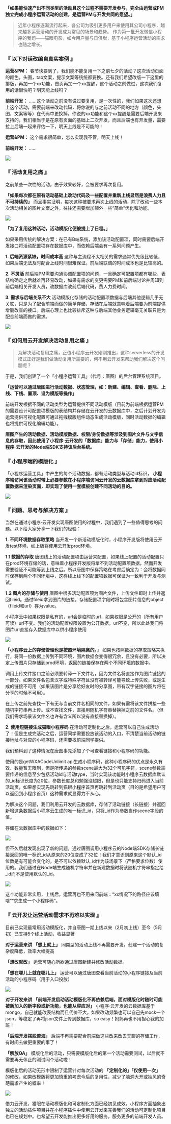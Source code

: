 **「如果能快速产出不同类型的活动且这个过程不需要开发参与，完全由运营或PM独立完成小程序运营活动的创建，是运营PM与开发共同的愿望。」**

> 近年小程序逐渐流行起来，各公司为吸引更多用户来使用其公司小程序，越来越多运营活动的开发成为常见的场景和趋势。
 作为第一批开发微信小程序的我司——猫眼电影，如今用户量与日俱增，基于小程序运营活动的需求也随之增长。

### 『 以下对话改编自真实案例 』

**运营&PM：** 春节快要到了，我们能不能复用一下之前七夕的活动？这次活动页面的颜色，头图，tab文案，提示文案等统统都要换。还有我们希望改版一下这里的排版，再加一个xx功能，首页再加一个xx提醒，这个活动之前做过，这次我们复用的话很快吧？明天能上线吗？

**前端开发：** ......这个活动之前没有说过要复用，是一次性的，我们如果这次还想上这个活动，需要前端来改动代码，将你说的与之前活动不同的地方（颜色，头图，文案等等）在代码中更换掉。你说的xx功能和这个xx提醒是需要后端开发来支持的，我们相当于是在原有页面的基础上二次开发，而且后端也有开发量，需要拉上后端一起来评估一下，明天上线是不可能的！

**运营&PM：** 这个需求很简单，怎么实现我不管，明天上线！

**前端开发：** ......

![](https://puui.qpic.cn/vupload/0/20190723_1563871468048_o17xg4mapen.jpeg/0)

### 『 活动复用之痛 』

之前某些一次性的活动，由于效果较好，会被要求再次复用。

**「如果每次都在原有活动基础上改动代码及一些配置并重新上线显然是浪费人力且不可持续的」** 而且事实证明，每次这种被要求再次上线的活动，除了改动一些本次活动相关的图片文案之外，往往还需要增加额外一些“简单”优化和功能。 

![](https://puui.qpic.cn/vupload/0/20190723_1563871516688_nf2lxexxxxc.jpeg/0)

**「为了复用这种活动，活动模版化便被提上了日程。」**

如果采用传统的解决方案：在已有B端系统，添加该活动配置项，同时需要后端开发接口将活动配置项存在数据库中，而依赖后端会有一系列问题产生。

**1. 后端资源紧缺，时间成本高**
这种与主流程不太相关的需求通常优先级比较低，如果后端无法及时配合上线时间很难保证。前后端联调的时间成本也是比较高的。

**2. 不灵活**
前后端PM需要沟通协调配置项的问题，一旦确定可配置项都有哪些，表结构确定之后就难再轻易改动，如果有需求的变更需要PM和前后端讨论并周知到前后端相关开发人员，改数据库改前后端代码，费人力费时间。

**3. 需求与后端关系不大**
活动模版化存储的活动配置项数据与后端其他逻辑几乎无关联，只是为了配合前端而做的简单存储，存储在后端就意味着后端要为前端提供增删改查的接口。后端心理上也比较排斥这种与后端其他业务逻辑毫无关联只是为配合前端而做的需求。

![](https://puui.qpic.cn/vupload/0/20190723_1563871587691_nnob5pjrhf.png/0)

### 『 如何用云开发解决活动复用之痛 』

> 为解决活动复用之痛，正值小程序云开发刚刚推出，这种serverless的开发模式正好是我们做活动复用所需要的，何不用云开发来帮助我们解决这个问题呢？

于是，我们创建了一个「小程序运营工具」（代号：唐图）的后台管理系统项目。

**「运营可以通过唐图进行活动数据、状态管理，如：新建、编辑、查看、删除、上线、下线、置顶、设为模版等操作」**

前端开发根据不同的活动类型为运营提供不同活动模版（目前为前端根据运营PM的需要设计可配置项模版的表结构并存储在云开发的云数据库中，之后计划开发为运营提供可视化配置可通过拖拽模版组件动态生成活动模版，同时活动数据的编辑也将提供可视化编辑功能）。

**唐图产生的活动数据、活动模版数据、权限/身份数据等涉及到图片文件与文字信息的存取，因此使用了小程序·云开发的「数据库」能力与「存储」能力，使用小程序·云开发的Node端SDK支持该后台系统。**

### 『 小程序端的模版化 』

「小程序运营工具」中产生的每个活动数据，都有活动类型与活动id标识， **小程序端访问该活动时带上必要参数在小程序端访问云开发的云数据库拿到对应活动配置数据来渲染页面，即实现了使用一套模板创建不同活动的目的。**

![](https://puui.qpic.cn/vupload/0/20190723_1563871705680_bwpw62jyae.jpeg/0)

### 『 问题、思考与解决方案 』

当然在通过小程序·云开发实现唐图使用的过程中，我们遇到了一些值得思考的问题。以下给大家分享一下我们的经验：

**1. 不同环境数据存取策略**
当开发一个新活动模版化时，小程序开发版将使用云开发test环境，线上版将使用云开发prod环境。

**1.1 数据的存取**
唐图线上的活动配置项由运营来配置，如果线上配置的活动配置只在prod环境存储的话，意味着小程序开发版将拿不到活动配置项数据，然而开发需要验证不可能等到上线之后。所以唐图中保存策略在考虑后确定为：会将数据同时保存到两个不同环境中，这样线上线下的配置项数据可保证为一致利于开发与测试。

**1.2 图片的存储与使用**
唐图中很多活动配置项为图片文件，上传文件即时上传并返回fileid。通过fileid拿到图片的链接，存储配置项字段时将包含图片信息的object（fileid和url）存为value。

小程序云中如果权限是私有的，url会是临时的url，如果权限是公开的（所有用户可读）url不变。我们的活动配置权限设置为公开数据，url不变，所以此处我们将图片url直接存入数据库中以供小程序使用

![](https://puui.qpic.cn/vupload/0/20190723_1563871781607_oh6q6n3jy98.jpeg/0)

**「小程序云上的存储管理也是按照环境隔离的。」** 如果也按照数据的存取策略来执行，将同一份数据上传到不同环境，图片数据会变得很冗余，且没有必要，所以决定上传图片只存储到prod环境，返回的链接保存在两个不同环境的数据中。

调用上传文件接口之前必须要转译一下文件名，因为文件名将直接作为图片链接的一部分。如果文件名包含汉字或特殊字符且没有被转译可能导致上传失败，或是生成的链接不可用（如果该图片是分享给好友时的分享图，带有汉字链接的图片将在分享的时候不可用）。

在上传之前先查找一下有无与当前文件名相同的文件，如果有需将该文件拼接一些随机字符串再上传。或不查找文件，直接用随机字符串替换掉之前的文件名。（但我们需求场景该文件名也许有含义所以没有直接替换掉）。

**2. 使用短链接生成猫眼小程序码**
在活动可定制化之后，运营可以自己生成活动了！但是生成完活动之后，运营同学需要投放该活动的入口，不清楚当前活动的链接地址与对应的小程序码，还需要找前端同学提供。

我们预料到了这种情况在唐图事先添加了个可查看链接和小程序码的功能。

使用的是getWXACodeUnlimit api生成小程序码，这种小程序码的优点是永久有效、数量暂无限制，但是所传递的参数scene最大为32个可见字符，scene参数需要传递的信息至少包括活动id与活动type，当时实现该功能时小程序云数据库默认的_id标识长度为20位，参数长度总和勉强没超限，但是也只能支持扫码进入当前活动页，如果想实现先跳转到猫眼小程序首页再跳转到活动页（目的是希望用户可以返回到小程序首页）这种需求就显得力不从心。

为解决这个问题，我们利用云开发的云数据库，存储了活动链接（长链接）并返回新增这条数据后小程序云生成的唯一标识_id，只将_id作为参数当作scene字段的值。

存储在云数据库中的数据如下：

![](https://puui.qpic.cn/vupload/0/20190723_1563871877143_se65itfkt9b.png/0)

但不久后就发现出现了新的问题，通过唐图调用小程序云的Node端SDK存储长链接返回的唯一标识_id从原来的20位变成了32位！我们才意识到原来这个默认_id位数是有可能会变化的，是不可以依赖默认_id作为该场景下（严格要求位数）使用的。我们通过在Node端生成随机字符串并在新建数据时将该随机字符串指定给_id而不是使用默认的_id。

![](https://puui.qpic.cn/vupload/0/20190723_1563871924168_rfh5dk4qrie.jpeg/0)

这个功能非常实用，上线后，运营再也不用来问前端：“xx情况下的路径应该填啥”“求生成一个小程序码”。

### 『 云开发让运营活动需求不再难以实现 』

目前已实现最常用活动模版化，并自唐图一期上线以来（2月初上线）至今（5月初）已支持5个线上活动，收益显著

**对于运营来讲**
**「想上就上」** 同类型的活动上线不再需要开发，创建一个活动的复杂度降低，效率大幅提高

**「想改就改」** 运营可随心所欲通过唐图新建并修改活动数据。

**「想在哪儿上就在哪儿上」** 运营可以通过唐图查看当前活动的小程序链接及当前活动的小程序码（用于入口投放）

![](https://puui.qpic.cn/vupload/0/20190723_1563872091119_gevu14cgsnt.png/0)

**对于开发来讲**
**「前端开发启动活动模版化不再依赖后端，面对模版化时随时可能被新加入的新字段或新功能，也能从容应对」** 小程序·云开发的云数据库基于mongo，自己就能改表结构而且代价不大，如果改动频繁也可以自己先mock一个json，等稳定了再将json文件上传到数据库，so easy！妈妈再也不用担心我的加班！

**「后端开发摆脱苦海」** 后端不再需要配合前端做这些改来改去无聊的存储工作，有时间去做更重要的事了！

**「解放QA」** 模版化后的活动，只需要模版化后的第一个活动需要测试，以后就不需要再无休止的测试同个活动啦！

模版化后的活动无形中限制了运营针对每次活动的 **「定制化的」「仅使用一次」** 的修改，如果改模版将更加慎重的考虑今后的复用性，减少了脑洞大开或抽风的奇葩需求产生的概率！

![](https://puui.qpic.cn/vupload/0/20190723_1563872175158_r46pmzagtx.png/0)

借力云开发，猫眼在活动模版化和可定制化方面已经初见成效，小程序方面抽象出独立的活动插件项目并在小程序插件中使用云开发来完善我们的活动可定制化项目也已在规划中。也希望云开发能推出更多好用的服务，服务更多的前端开发人员。
